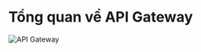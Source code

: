 # Tổng quan về API Gateway

![API Gateway](https://github.com/learndeeplearningbymyself/TIL/assets/15076665/cacdc606-4878-46c2-a15c-4632ee8b28e1)
